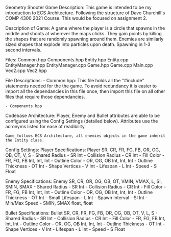Geometry Shooter Game
Description:
    This game is intended to be my introduction to ECS Architecture. Following the structure of Dave Churchill's COMP 4300 2021 Course. This would be focused on assignment 2.

Description of Game:
    A game where the player is a circle that spawns in the middle and shoots at wherever the maps clicks. They gain points by killing the shapes that are randomly spawning around them.
Enemies are similarly sized shapes that explode into particles upon death. Spawning in 1-3 second intervals. 

Files:
Common.hpp
Components.hpp
Entity.hpp
Entity.cpp
EntityManager.hpp
EntityManager.cpp
Game.hpp
Game.cpp
Main.cpp
Vec2.cpp
Vec2.hpp


File Descriptions:
    - Common.hpp:
        This file holds all the "#include" statements needed for the the game. To avoid redundancy it is easier to import all the dependancies in this file once, then import this file on all other files that require those dependancies.

    - Components.hpp




Codebase Architecture:
    Player, Enemy and Bullet attributes are able to be configured using the Config Settings (detailed below). Attributes use the acronyms listed for ease of readibility. 

    Game follows ECS Architecture, all enemies objects in the game inherit the Entity class. 

Config Settings:
Player Specifications:
Player SR, CR, FR, FG, FB, OR, OG, OB, OT, V, S
	- Shared Radius		- SR			Int
	- Collision Radius	- CR			Int
	- Fill Color 		- FR, FG, FB	Int, Int, Int
	- Outline Color 	- OR, OG, OB	Int, Int, Int
	- Outline Thickness	- OT			Int
	- Shape Vertices 	- V			    Int
	- Lifespan 			- L			    Int
	- Speed 			- S 			Float
   
Enemy Specifications:
Enemy SR, CR, OR, OG, OB, OT, VMIN, VMAX, L, SI, SMIN, SMAX
    - Shared Radius		- SR			Int
	- Collision Radius	- CR			Int
	- Fill Color 		- FR, FG, FB	Int, Int, Int
	- Outline Color 	- OR, OG, OB	Int, Int, Int
	- Outline Thickness	- OT			Int
	- Small Lifespan 	- L             Int
    - Spawn Interval    - SI            Int
    - Min/Max Speed     - SMIN, SMAX    float, float


Bullet Specifications: 
Bullet SR, CR, FR, FG, FB, OR, OG, OB, OT, V, L, S 
    - Shared Radius     - SR            Int
	- Collision Radius	- CR			Int
	- Fill Color 		- FR, FG, FB	Int, Int, Int
    - Outline Color 	- OR, OG, OB	Int, Int, Int
	- Outline Thickness	- OT			Int
   	- Shape Vertices 	- V			    Int 
    - Lifespan 			- L             Int
	- Speed 			- S 			Float





  

